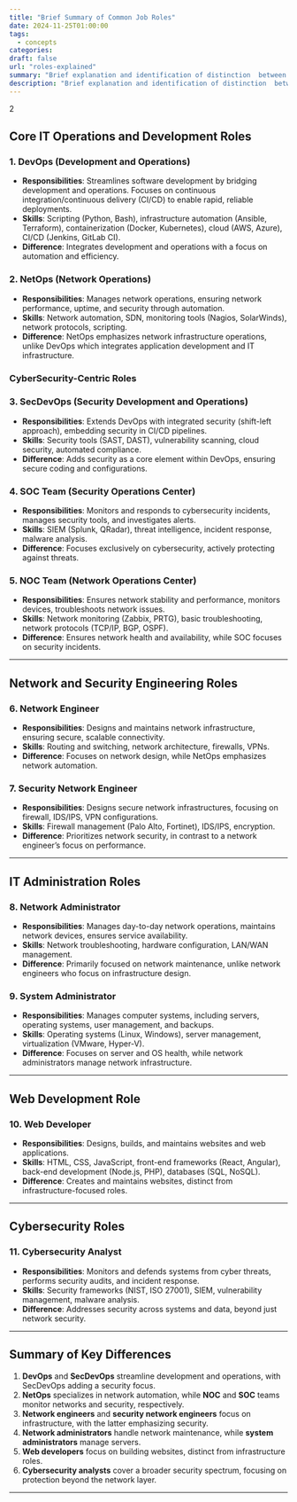 ```yaml
---
title: "Brief Summary of Common Job Roles"
date: 2024-11-25T01:00:00
tags:
  - concepts
categories: 
draft: false
url: "roles-explained"
summary: "Brief explanation and identification of distinction  between common roles, job and responsibilities in IT."
description: "Brief explanation and identification of distinction  between common roles, job and responsibilities in IT."
---
```


2

## Core IT Operations and Development Roles

### 1. **DevOps (Development and Operations)**
   - **Responsibilities**: Streamlines software development by bridging development and operations. Focuses on continuous integration/continuous delivery (CI/CD) to enable rapid, reliable deployments.
   - **Skills**: Scripting (Python, Bash), infrastructure automation (Ansible, Terraform), containerization (Docker, Kubernetes), cloud (AWS, Azure), CI/CD (Jenkins, GitLab CI).
   - **Difference**: Integrates development and operations with a focus on automation and efficiency.

### 2. **NetOps (Network Operations)**
   - **Responsibilities**: Manages network operations, ensuring network performance, uptime, and security through automation.
   - **Skills**: Network automation, SDN, monitoring tools (Nagios, SolarWinds), network protocols, scripting.
   - **Difference**: NetOps emphasizes network infrastructure operations, unlike DevOps which integrates application development and IT infrastructure.


### CyberSecurity-Centric Roles

### 3. **SecDevOps (Security Development and Operations)**
   - **Responsibilities**: Extends DevOps with integrated security (shift-left approach), embedding security in CI/CD pipelines.
   - **Skills**: Security tools (SAST, DAST), vulnerability scanning, cloud security, automated compliance.
   - **Difference**: Adds security as a core element within DevOps, ensuring secure coding and configurations.

### 4. **SOC Team (Security Operations Center)**
   - **Responsibilities**: Monitors and responds to cybersecurity incidents, manages security tools, and investigates alerts.
   - **Skills**: SIEM (Splunk, QRadar), threat intelligence, incident response, malware analysis.
   - **Difference**: Focuses exclusively on cybersecurity, actively protecting against threats.

### 5. **NOC Team (Network Operations Center)**
   - **Responsibilities**: Ensures network stability and performance, monitors devices, troubleshoots network issues.
   - **Skills**: Network monitoring (Zabbix, PRTG), basic troubleshooting, network protocols (TCP/IP, BGP, OSPF).
   - **Difference**: Ensures network health and availability, while SOC focuses on security incidents.

---

## Network and Security Engineering Roles

### 6. **Network Engineer**
   - **Responsibilities**: Designs and maintains network infrastructure, ensuring secure, scalable connectivity.
   - **Skills**: Routing and switching, network architecture, firewalls, VPNs.
   - **Difference**: Focuses on network design, while NetOps emphasizes network automation.

### 7. **Security Network Engineer**
   - **Responsibilities**: Designs secure network infrastructures, focusing on firewall, IDS/IPS, VPN configurations.
   - **Skills**: Firewall management (Palo Alto, Fortinet), IDS/IPS, encryption.
   - **Difference**: Prioritizes network security, in contrast to a network engineer’s focus on performance.

---

## IT Administration Roles

### 8. **Network Administrator**
   - **Responsibilities**: Manages day-to-day network operations, maintains network devices, ensures service availability.
   - **Skills**: Network troubleshooting, hardware configuration, LAN/WAN management.
   - **Difference**: Primarily focused on network maintenance, unlike network engineers who focus on infrastructure design.

### 9. **System Administrator**
   - **Responsibilities**: Manages computer systems, including servers, operating systems, user management, and backups.
   - **Skills**: Operating systems (Linux, Windows), server management, virtualization (VMware, Hyper-V).
   - **Difference**: Focuses on server and OS health, while network administrators manage network infrastructure.

---

## Web Development Role

### 10. **Web Developer**
   - **Responsibilities**: Designs, builds, and maintains websites and web applications.
   - **Skills**: HTML, CSS, JavaScript, front-end frameworks (React, Angular), back-end development (Node.js, PHP), databases (SQL, NoSQL).
   - **Difference**: Creates and maintains websites, distinct from infrastructure-focused roles.

---

## Cybersecurity Roles

### 11. **Cybersecurity Analyst**
   - **Responsibilities**: Monitors and defends systems from cyber threats, performs security audits, and incident response.
   - **Skills**: Security frameworks (NIST, ISO 27001), SIEM, vulnerability management, malware analysis.
   - **Difference**: Addresses security across systems and data, beyond just network security.

---

## Summary of Key Differences
1. **DevOps** and **SecDevOps** streamline development and operations, with SecDevOps adding a security focus.
2. **NetOps** specializes in network automation, while **NOC** and **SOC** teams monitor networks and security, respectively.
3. **Network engineers** and **security network engineers** focus on infrastructure, with the latter emphasizing security.
4. **Network administrators** handle network maintenance, while **system administrators** manage servers.
5. **Web developers** focus on building websites, distinct from infrastructure roles.
6. **Cybersecurity analysts** cover a broader security spectrum, focusing on protection beyond the network layer.

---

